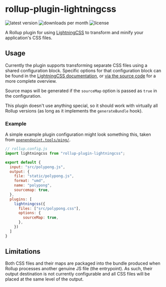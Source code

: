 # rollup-plugin-lightningcss

![latest version](https://img.shields.io/npm/v/rollup-plugin-lightningcss?label=version&style=flat-square)
![downloads per month](https://img.shields.io/npm/dm/rollup-plugin-lightningcss?style=flat-square)
![license](https://img.shields.io/github/license/thearchitector/rollup-plugin-lightningcss?style=flat-square)

A Rollup plugin for using [LightningCSS](https://lightningcss.dev/) to transform and minify your application's CSS files.

## Usage

Currently the plugin supports transforming separate CSS files using a shared configuration block. Specific options for that configuration block can be found in the [LightningCSS documentation](https://lightningcss.dev/docs.html), or [via the source code](https://github.com/parcel-bundler/lightningcss/blob/master/node/index.d.ts) for a more complete overview.

Source maps will be generated if the `sourceMap` option is passed as `true` in the configuration.

This plugin doesn't use anything special, so it should work with virtually all Rollup versions (as long as it implements the `generateBundle` hook).

### Example

A simple example plugin configuration might look something this, taken from [`openendpoint.tools/ping/`](https://github.com/thearchitector/openendpoint-tools/blob/main/polypong/rollup.config.js).

```js
// rollup.config.js
import lightningcss from "rollup-plugin-lightningcss";

export default {
  input: "src/polypong.js",
  output: {
    file: "static/polypong.js",
    format: "umd",
    name: "polypong",
    sourcemap: true,
  },
  plugins: [
    lightningcss({
      files: ["src/polypong.css"],
      options: {
        sourceMap: true,
      },
    })
  ]
}
```

## Limitations

Both CSS files and their maps are packaged into the bundle produced when Rollup processes another genuine JS file (the entrypoint). As such, their output destination is not currently configurable and all CSS files will be placed at the same level of the output.
